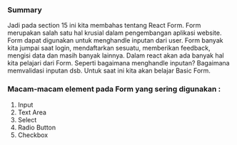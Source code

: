 ### Summary

Jadi pada section 15 ini kita membahas tentang React Form. Form merupakan salah satu hal krusial dalam pengembangan aplikasi website. Form dapat digunakan untuk menghandle inputan dari user.
Form banyak kita jumpai saat login, mendaftarkan sesuatu, memberikan feedback, mengisi data dan masih banyak lainnya.
Dalam react akan ada banyak hal kita pelajari dari Form. Seperti bagaimana menghandle inputan? Bagaimana memvalidasi inputan dsb. Untuk saat ini kita akan belajar Basic Form.

### Macam-macam element pada Form yang sering digunakan :

1. Input
2. Text Area
3. Select
4. Radio Button
5. Checkbox
